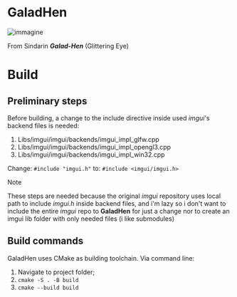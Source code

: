 # GaladHen
![immagine](https://github.com/user-attachments/assets/8b4ceb36-41fe-4ca3-bd76-98a721569af7)

From Sindarin _**Galad-Hen**_ (Glittering Eye)

# Build
## Preliminary steps
Before building, a change to the include directive inside used *imgui*'s backend files is needed:
  1. Libs/imgui/imgui/backends/imgui_impl_glfw.cpp
  2. Libs/imgui/imgui/backends/imgui_impl_opengl3.cpp
  3. Libs/imgui/imgui/backends/imgui_impl_win32.cpp
  
Change:
```#include "imgui.h"```
to:
```#include <imgui/imgui.h>```

>[!NOTE]
>These steps are needed because the original *imgui* repository uses local path to include *imgui.h* inside backend files, and i'm lazy so i don't want to include the entire *imgui* repo to **GaladHen** for just a change nor to create an imgui lib folder with only needed files (i like submodules)

## Build commands
GaladHen uses CMake as building toolchain.
Via command line:
  1. Navigate to project folder;
  2. ```cmake -S . -B build```
  3. ```cmake --build build```
